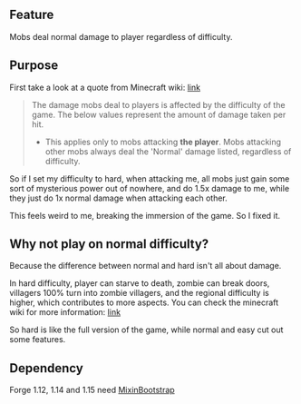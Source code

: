 Feature
-

Mobs deal normal damage to player regardless of difficulty.

Purpose
-

First take a look at a quote from Minecraft wiki: [link](https://minecraft.fandom.com/wiki/Damage/Mobs)

> The damage mobs deal to players is affected by the difficulty of the game. The below values represent the amount of damage taken per hit.
> - This applies only to mobs attacking **the player**. Mobs attacking other mobs always deal the 'Normal' damage listed, regardless of difficulty.

So if I set my difficulty to hard, when attacking me, all mobs just gain some sort of mysterious power out of nowhere, and do 1.5x damage to me, while they just do 1x normal damage when attacking each other.

This feels weird to me, breaking the immersion of the game. So I fixed it.

Why not play on normal difficulty?
-

Because the difference between normal and hard isn't all about damage.

In hard difficulty, player can starve to death, zombie can break doors, villagers 100% turn into zombie villagers, and the regional difficulty is higher, which contributes to more aspects. You can check the minecraft wiki for more information: [link](https://minecraft.fandom.com/wiki/Difficulty)

So hard is like the full version of the game, while normal and easy cut out some features.

Dependency
-

Forge 1.12, 1.14 and 1.15 need [MixinBootstrap](https://www.curseforge.com/minecraft/mc-mods/mixinbootstrap)